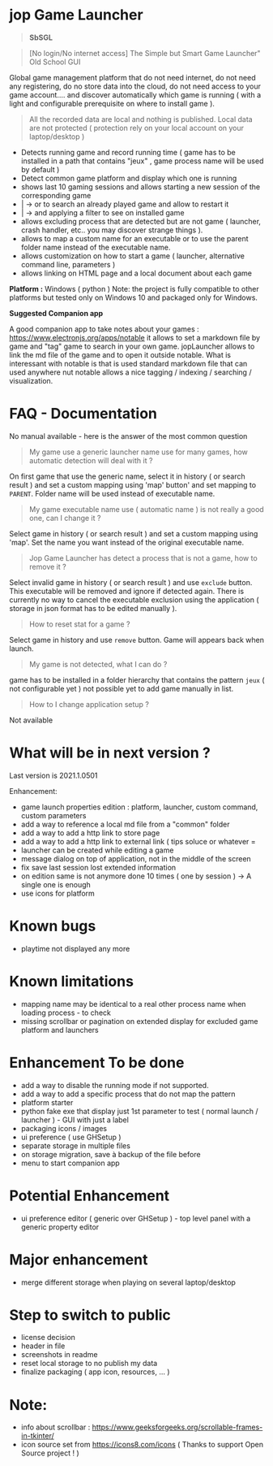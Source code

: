 # jop Game Launcher

> **SbSGL**

> [No login/No internet access]
> The Simple but Smart Game Launcher"
> Old School GUI

Global game management platform that do not need internet, do not need any registering, do no store data into the cloud,
do not need access to your game account.... and discover automatically which game is running ( with a light and
configurable prerequisite on where to install game ).

> All the recorded data are local and nothing is published. Local data are not protected ( protection rely on your local account on your laptop/desktop )

- Detects running game and record running time ( game has to be installed in a path that contains "jeux" , game process
  name will be used by default )
- Detect common game platform and display which one is running
- shows last 10 gaming sessions and allows starting a new session of the corresponding game
- | -> or to search an already played game and allow to restart it
- | -> and applying a filter to see on installed game
- allows excluding process that are detected but are not game ( launcher, crash handler, etc.. you may discover strange
  things ).
- allows to map a custom name for an executable or to use the parent folder name instead of the executable name.
- allows customization on how to start a game ( launcher, alternative command line, parameters )
- allows linking on HTML page and a local document about each game

**Platform :** Windows ( python )
Note: the project is fully compatible to other platforms but tested only on Windows 10 and packaged only for Windows.

**Suggested Companion app**

A good companion app to take notes about your games : https://www.electronjs.org/apps/notable
it allows to set a markdown file by game and "tag" game to search in your own game. jopLauncher allows to link the md file of the game and to open it outside notable. What is interessant with notable is that is used standard markdown file that can used anywhere nut notable allows a nice tagging / indexing / searching / visualization.

# FAQ - Documentation

No manual available - here is the answer of the most common question

> My game use a generic launcher name use for many games, how automatic detection will deal with it ?

On first game that use the generic name, select it in history ( or search result ) and set a custom mapping using 'map' button' and set mapping to `PARENT`. Folder name will be used instead of executable name.

> My game executable name use ( automatic name ) is not really a good one, can I change it ?

Select game in history ( or search result ) and set a custom mapping using 'map'. Set the name you want instead of the original executable name.

> Jop Game Launcher has detect a process that is not a game, how to remove it ?

Select invalid game in history ( or search result ) and use `exclude` button. This executable will be removed and ignore if detected again. 
There is currently no way to cancel the executable exclusion using the application ( storage in json format has to be edited manually ).

> How to reset stat for a game ?

Select game in history  and use `remove` button. Game will appears back when launch.

> My game is not detected, what I can do ?

game has to be installed in a folder hierarchy that contains the pattern `jeux` ( not configurable yet )
not possible yet to add game manually in list.

> How to I change application setup ?

Not available

# What will be in next version ?

Last version is 2021.1.0501

Enhancement:

- game launch properties edition : platform, launcher, custom command, custom parameters
- add a way to reference a local md file from a "common" folder
- add a way to add a http link to store page
- add a way to add a http link to external link ( tips soluce or whatever =
- launcher can be created while editing a game
- message dialog on top of application, not in the middle of the screen
- fix save last session lost extended information
- on edition same is not anymore done 10 times ( one by session ) -> A single one is enough
- use icons for platform

# Known bugs
- playtime not displayed any more

# Known limitations

- mapping name may be identical to a real other process name when loading process - to check
- missing scrollbar or pagination on extended display for excluded game platform and launchers

# Enhancement To be done

- add a way to disable the running mode if not supported.
- add a way to add a specific process that do not map the pattern
- platform starter
- python fake exe that display just 1st parameter to test ( normal launch / launcher ) - GUI with just a label
- packaging icons / images
- ui preference ( use GHSetup )
- separate storage in multiple files
- on storage migration, save à backup of the file before
- menu to start companion app

# Potential Enhancement

- ui preference editor ( generic over GHSetup ) - top level panel with a generic property editor

# Major enhancement

- merge different storage when playing on several laptop/desktop

# Step to switch to public

- license decision
- header in file
- screenshots in readme
- reset local storage to no publish my data
- finalize packaging ( app icon, resources, ... )

# Note:

- info about scrollbar : https://www.geeksforgeeks.org/scrollable-frames-in-tkinter/
- icon source set from https://icons8.com/icons ( Thanks to support Open Source project ! )